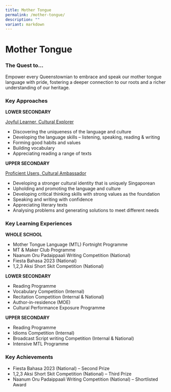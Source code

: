 ```yaml
---
title: Mother Tongue
permalink: /mother-tongue/
description: ""
variant: markdown
---
```

Mother Tongue 
=============

### **The Quest to…**


Empower every Queenstownian to embrace and speak our mother tongue language with pride, fostering a deeper connection to our roots and a richer understanding of our heritage.

### **Key Approaches**

**LOWER SECONDARY**

<u>Joyful Learner, Cultural Explorer</u>

<ul>
	
<li> Discovering the uniqueness of the language and culture
</li><li> Developing the language skills – listening, speaking, reading &amp; writing
</li><li> Forming good habits and values
</li><li> Building vocabulary
</li><li> Appreciating reading a range of texts
</li></ul>


**UPPER SECONDARY**

<u>Proficient Users, Cultural Ambassador </u><br>

<ul>
<li> Developing a stronger cultural identity that is uniquely Singaporean
</li><li> Upholding and promoting the language and culture 
</li><li> Developing critical thinking skills with strong values as the foundation
</li><li> Speaking and writing with confidence
</li><li> Appreciating literary texts
</li><li> Analysing problems and generating solutions to meet different needs
</li></ul>

### **Key Learning Experiences**

**WHOLE SCHOOL**

<ul>
<li> Mother Tongue Language (MTL) Fortnight Programme
</li><li> MT &amp; Maker Club Programme
</li><li> Naanum Oru Padaippaali Writing Competition (National)
</li><li> Fiesta Bahasa 2023 (National)
</li><li> 1,2,3 Aksi Short Skit Competition (National)
	</li></ul>
	

**LOWER SECONDARY**

<ul>
<li> Reading Programme
</li><li> Vocabulary Competition (Internal)
</li><li> Recitation Competition (Internal &amp; National)
</li><li> Author-in-residence (MOE)
</li><li> Cultural Performance Exposure Programme
</li></ul>


**UPPER SECONDARY**

<ul>
<li>Reading Programme
</li><li>Idioms Competition (Internal) 
</li><li> Broadcast Script writing Competition (Internal &amp; National)
</li><li> Intensive MTL Programme 
</li></ul>



### **Key Achievements**

<ul>
<li> Fiesta Bahasa 2023 (National) – Second Prize
</li><li> 1,2,3 Aksi Short Skit Competition (National) – Third Prize
</li><li> Naanum Oru Padaippaali Writing Competition (National) – Shortlisted Award
	
</li></ul>
